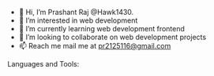 - 👋 Hi, I’m Prashant Raj @Hawk1430.
- 👀 I’m interested in web development
- 🌱 I’m currently learning web development frontend
- 💞️ I’m looking to collaborate on web development projects
- 📫 Reach me mail me at pr2125116@gmail.com


Languages and Tools:
<!---
Hawk1430/Hawk1430 is a ✨ special ✨ repository because its `README.md` (this file) appears on your GitHub profile.
You can click the Preview link to take a look at your changes.
--->
